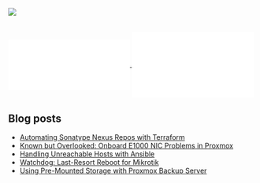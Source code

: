 <a href= "https://www.linkedin.com/in/stanislav-cherkasov-474a76120/"><img src="https://img.icons8.com/nolan/50/linkedin.png"/></a>

<br/>
<a href="https://github.com/tenhishadow">
  <img align="center" width="49%" src="./iso_calender.svg" />
</a>
<a href="https://github.com/tenhishadow">
    <img align="center" width="49%" src="./issue_pr_lang.svg" />
</a>

## Blog posts
<!-- BLOG-POST-LIST:START -->
- [Automating Sonatype Nexus Repos with Terraform](https://tenhishadow.github.io/posts/2025-06-19-terraform_nexus/)
- [Known but Overlooked: Onboard E1000 NIC Problems in Proxmox](https://tenhishadow.github.io/posts/2025-06-16-proxmox-e1000/)
- [Handling Unreachable Hosts with Ansible](https://tenhishadow.github.io/posts/2025-06-03-ansible_skip_unreachable_mikrotiks/)
- [Watchdog: Last-Resort Reboot for Mikrotik](https://tenhishadow.github.io/posts/2025-04-07-mikrotik-force-reboot/)
- [Using Pre-Mounted Storage with Proxmox Backup Server](https://tenhishadow.github.io/posts/2024-11-22-pbs-storage-creation-cli/)
<!-- BLOG-POST-LIST:END -->
